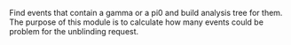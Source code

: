 Find events that contain a gamma or a pi0 and build analysis tree for them.
The purpose of this module is to calculate how many events could be problem for the unblinding request.